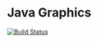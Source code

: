 # Java Graphics
[![Build Status](https://travis-ci.org/GavinDonnelly/JavaGraphics.svg?branch=master)](https://travis-ci.org/GavinDonnelly/JavaGraphics)